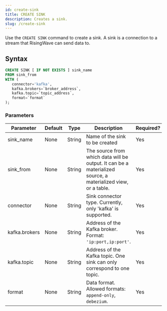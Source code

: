 ```yaml
---
id: create-sink
title: CREATE SINK
description: Creates a sink.
slug: /create-sink
---
```


Use the `CREATE SINK` command to create a sink. A sink is a connection to a stream that RisingWave can send data to.


## Syntax

```sql
CREATE SINK [ IF NOT EXISTS ] sink_name 
FROM sink_from
WITH (
   connector='kafka',
   kafka.brokers=`broker_address`,
   kafka.topic=`topic_address`,
   format=`format`
);
```

### Parameters

|Parameter|	Default|Type|Description|Required?|
|---|---|---|---|---|
|sink_name| None|String|Name of the sink to be created| Yes|
|sink_from| None|String|The source from which data will be output. It can be a materialized source, a materialized view, or a table.|Yes|
|connector| None|String|Sink connector type. Currently, only 'kafka' is supported.| Yes|
|kafka.brokers|None|String|Address of the Kafka broker. Format: `'ip:port,ip:port'`.	|Yes|
|kafka.topic|None|String|Address of the Kafka topic. One sink can only correspond to one topic.|Yes|
|format	| None|String|Data format. Allowed formats: `append-only`, `debezium`.|Yes|
